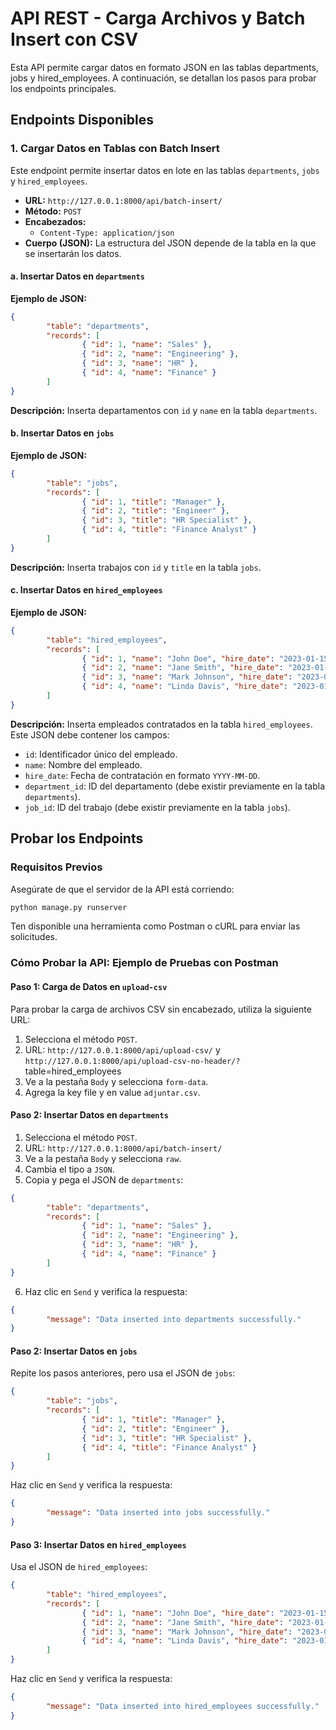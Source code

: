 # API REST - Carga Archivos y Batch Insert con CSV
Esta API permite cargar datos en formato JSON en las tablas departments, jobs y hired_employees. A continuación, se detallan los pasos para probar los endpoints principales.

## Endpoints Disponibles

### 1. Cargar Datos en Tablas con Batch Insert

Este endpoint permite insertar datos en lote en las tablas `departments`, `jobs` y `hired_employees`.

- **URL:** `http://127.0.0.1:8000/api/batch-insert/`
- **Método:** `POST`
- **Encabezados:**
    - `Content-Type: application/json`
- **Cuerpo (JSON):** La estructura del JSON depende de la tabla en la que se insertarán los datos.

#### a. Insertar Datos en `departments`

**Ejemplo de JSON:**

```json
{
        "table": "departments",
        "records": [
                { "id": 1, "name": "Sales" },
                { "id": 2, "name": "Engineering" },
                { "id": 3, "name": "HR" },
                { "id": 4, "name": "Finance" }
        ]
}
```

**Descripción:** Inserta departamentos con `id` y `name` en la tabla `departments`.

#### b. Insertar Datos en `jobs`

**Ejemplo de JSON:**

```json
{
        "table": "jobs",
        "records": [
                { "id": 1, "title": "Manager" },
                { "id": 2, "title": "Engineer" },
                { "id": 3, "title": "HR Specialist" },
                { "id": 4, "title": "Finance Analyst" }
        ]
}
```

**Descripción:** Inserta trabajos con `id` y `title` en la tabla `jobs`.

#### c. Insertar Datos en `hired_employees`

**Ejemplo de JSON:**

```json
{
        "table": "hired_employees",
        "records": [
                { "id": 1, "name": "John Doe", "hire_date": "2023-01-15", "department_id": 1, "job_id": 1 },
                { "id": 2, "name": "Jane Smith", "hire_date": "2023-01-16", "department_id": 2, "job_id": 2 },
                { "id": 3, "name": "Mark Johnson", "hire_date": "2023-01-17", "department_id": 3, "job_id": 3 },
                { "id": 4, "name": "Linda Davis", "hire_date": "2023-01-18", "department_id": 4, "job_id": 4 }
        ]
}
```

**Descripción:** Inserta empleados contratados en la tabla `hired_employees`. Este JSON debe contener los campos:
- `id`: Identificador único del empleado.
- `name`: Nombre del empleado.
- `hire_date`: Fecha de contratación en formato `YYYY-MM-DD`.
- `department_id`: ID del departamento (debe existir previamente en la tabla `departments`).
- `job_id`: ID del trabajo (debe existir previamente en la tabla `jobs`).

## Probar los Endpoints

### Requisitos Previos

Asegúrate de que el servidor de la API está corriendo:

```bash
python manage.py runserver
```

Ten disponible una herramienta como Postman o cURL para enviar las solicitudes.


### Cómo Probar la API: Ejemplo de Pruebas con Postman

#### Paso 1: Carga de  Datos en `upload-csv`

Para probar la carga de archivos CSV sin encabezado, utiliza la siguiente URL:
1. Selecciona el método `POST`.
2. URL: `http://127.0.0.1:8000/api/upload-csv/` y `http://127.0.0.1:8000/api/upload-csv-no-header/?`table=hired_employees
3. Ve a la pestaña `Body` y selecciona `form-data`.
4. Agrega la key file y en value  `adjuntar.csv`.

#### Paso 2: Insertar Datos en `departments`

1. Selecciona el método `POST`.
2. URL: `http://127.0.0.1:8000/api/batch-insert/`
3. Ve a la pestaña `Body` y selecciona `raw`.
4. Cambia el tipo a `JSON`.
5. Copia y pega el JSON de `departments`:

```json
{
        "table": "departments",
        "records": [
                { "id": 1, "name": "Sales" },
                { "id": 2, "name": "Engineering" },
                { "id": 3, "name": "HR" },
                { "id": 4, "name": "Finance" }
        ]
}
```

6. Haz clic en `Send` y verifica la respuesta:

```json
{
        "message": "Data inserted into departments successfully."
}
```

#### Paso 2: Insertar Datos en `jobs`

Repite los pasos anteriores, pero usa el JSON de `jobs`:

```json
{
        "table": "jobs",
        "records": [
                { "id": 1, "title": "Manager" },
                { "id": 2, "title": "Engineer" },
                { "id": 3, "title": "HR Specialist" },
                { "id": 4, "title": "Finance Analyst" }
        ]
}
```

Haz clic en `Send` y verifica la respuesta:

```json
{
        "message": "Data inserted into jobs successfully."
}
```

#### Paso 3: Insertar Datos en `hired_employees`

Usa el JSON de `hired_employees`:

```json
{
        "table": "hired_employees",
        "records": [
                { "id": 1, "name": "John Doe", "hire_date": "2023-01-15", "department_id": 1, "job_id": 1 },
                { "id": 2, "name": "Jane Smith", "hire_date": "2023-01-16", "department_id": 2, "job_id": 2 },
                { "id": 3, "name": "Mark Johnson", "hire_date": "2023-01-17", "department_id": 3, "job_id": 3 },
                { "id": 4, "name": "Linda Davis", "hire_date": "2023-01-18", "department_id": 4, "job_id": 4 }
        ]
}
```

Haz clic en `Send` y verifica la respuesta:

```json
{
        "message": "Data inserted into hired_employees successfully."
}
```
